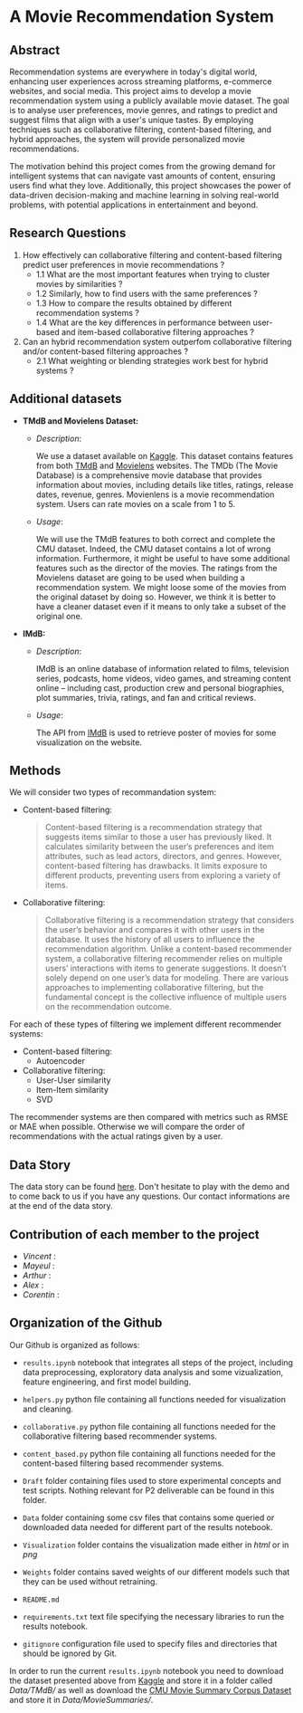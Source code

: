 # A Movie Recommendation System
## Abstract
Recommendation systems are everywhere in today's digital world, enhancing user experiences across streaming platforms, e-commerce websites, and social media. This project aims to develop a movie recommendation system using a publicly available movie dataset. The goal is to analyse user preferences, movie genres, and ratings to predict and suggest films that align with a user's unique tastes. By employing techniques such as collaborative filtering, content-based filtering, and hybrid approaches, the system will provide personalized movie recommendations.

The motivation behind this project comes from the growing demand for intelligent systems that can navigate vast amounts of content, ensuring users find what they love. Additionally, this project showcases the power of data-driven decision-making and machine learning in solving real-world problems, with potential applications in entertainment and beyond.

## Research Questions
1. How effectively can collaborative filtering and content-based filtering predict user preferences in movie recommendations ?
   - 1.1 What are the most important features when trying to cluster movies by similarities ?
   - 1.2 Similarly, how to find users with the same preferences ?
   - 1.3 How to compare the results obtained by different recommendation systems ?
   - 1.4 What are the key differences in performance between user-based and item-based collaborative filtering approaches ?
2. Can an hybrid recommendation system outperfom collaborative filtering and/or content-based filtering approaches ?
   - 2.1 What weighting or blending strategies work best for hybrid systems ?  
   
## Additional datasets
- __TMdB and Movielens Dataset:__
  
   - _Description_:
     
     We use a dataset available on [Kaggle](https://www.kaggle.com/datasets/rounakbanik/the-movies-dataset). This dataset contains features from both [TMdB](https://www.themoviedb.org/) and [Movielens](https://grouplens.org/datasets/movielens/) websites. The TMDb (The Movie Database) is a comprehensive movie database that provides information about movies, including details like titles, ratings, release dates, revenue, genres. Movienlens is a movie recommendation system. Users can rate movies on a scale from 1 to 5.
     
   - _Usage_:
     
     We will use the TMdB features to both correct and complete the CMU dataset. Indeed, the CMU dataset contains a lot of wrong information. Furthermore, it might be useful to have some additional features such as the director of the movies. The ratings from the Movielens dataset are going to be used when building a recommendation system. We might loose some of the movies from the original dataset by doing so. However, we think it is better to have a cleaner dataset even if it means to only take a subset of the original one.
     
- __IMdB:__

  - _Description_:
 
    IMdB is an online database of information related to films, television series, podcasts, home videos, video games, and streaming content online – including cast, production crew and personal biographies, plot summaries, trivia, ratings, and fan and critical reviews.
  
   - _Usage_:
     
     The API from [IMdB](https://www.imdb.com/) is used to retrieve poster of movies for some visualization on the website. 
  
## Methods
We will consider two types of recommandation system: 
- Content-based filtering:
  
  > Content-based filtering is a recommendation strategy that suggests items similar to those a user has previously liked. It calculates similarity between the user’s preferences and item attributes, such as lead actors, directors, and genres. However, content-based filtering has drawbacks. It limits exposure to different products, preventing users from exploring a variety of items.

- Collaborative filtering:

  > Collaborative filtering is a recommendation strategy that considers the user’s behavior and compares it with other users in the database. It uses the history of all users to influence the recommendation algorithm. Unlike a content-based recommender system, a collaborative filtering recommender relies on multiple users’ interactions with items to generate suggestions. It doesn’t solely depend on one user’s data for modeling. There are various approaches to implementing collaborative filtering, but the fundamental concept is the collective influence of multiple users on the recommendation outcome.

For each of these types of filtering we implement different recommender systems:
- Content-based filtering:
   - Autoencoder
- Collaborative filtering:
   - User-User similarity
   - Item-Item similarity
   - SVD

The recommender systems are then compared with metrics such as RMSE or MAE when possible. Otherwise we will compare the order of recommendations with the actual ratings given by a user.  

## Data Story 
The data story can be found [here](https://ada.wuhrmann.art/). Don't hesitate to play with the demo and to come back to us if you have any questions. Our contact informations are at the end of the data story.  

## Contribution of each member to the project
- _Vincent_ : 
- _Mayeul_ : 
- _Arthur_ : 
- _Alex_ : 
- _Corentin_ : 
  
## Organization of the Github
Our Github is organized as follows:
- `results.ipynb` notebook that integrates all steps of the project, including data preprocessing, exploratory data analysis and some vizualization, feature engineering, and first model building.
  
- `helpers.py` python file containing all functions needed for visualization and cleaning.
- `collaborative.py` python file containing all functions needed for the collaborative filtering based recommender systems.
- `content_based.py` python file containing all functions needed for the content-based filtering based recommender systems.
  
- `Draft` folder containing files used to store experimental concepts and test scripts. Nothing relevant for P2 deliverable can be found in this folder. 
- `Data` folder containing some csv files that contains some queried or downloaded data needed for different part of the results notebook.
- `Visualization` folder contains the visualization made either in _html_ or in _png_
- `Weights` folder contains saved weights of our different models such that they can be used without retraining.
  
- `README.md`
- `requirements.txt` text file specifying the necessary libraries to run the results notebook. 
- `gitignore` configuration file used to specify files and directories that should be ignored by Git.
  
In order to run the current `results.ipynb` notebook you need to download the dataset presented above from [Kaggle](https://www.kaggle.com/datasets/rounakbanik/the-movies-dataset) and store it in a folder called _Data/TMdB/_ as well as download the [CMU Movie Summary Corpus Dataset](http://www.cs.cmu.edu/~ark/personas/) and store it in _Data/MovieSummaries/_.
